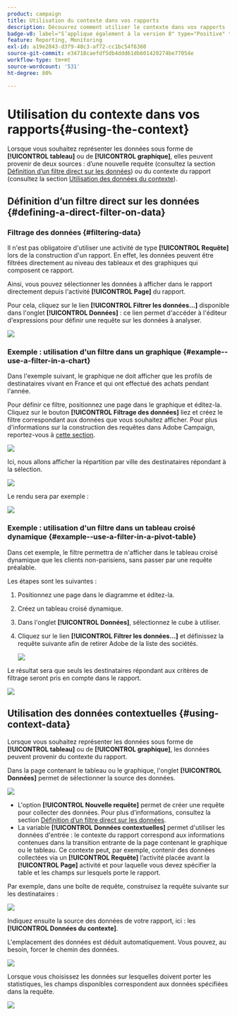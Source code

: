```yaml
---
product: campaign
title: Utilisation du contexte dans vos rapports
description: Découvrez comment utiliser le contexte dans vos rapports
badge-v8: label="S’applique également à la version 8" type="Positive" tooltip="S’applique également à Campaign v8"
feature: Reporting, Monitoring
exl-id: a19e2843-d3f9-48c3-af72-cc1bc54f6360
source-git-commit: e34718caefdf5db4ddd61db601420274be77054e
workflow-type: tm+mt
source-wordcount: '531'
ht-degree: 80%

---
```


# Utilisation du contexte dans vos rapports{#using-the-context}



Lorsque vous souhaitez représenter les données sous forme de **[!UICONTROL tableau]** ou de **[!UICONTROL graphique]**, elles peuvent provenir de deux sources : dʼune nouvelle requête (consultez la section [Définition dʼun filtre direct sur les données](#defining-a-direct-filter-on-data)) ou du contexte du rapport (consultez la section [Utilisation des données du contexte](#using-context-data)).

## Définition dʼun filtre direct sur les données {#defining-a-direct-filter-on-data}

### Filtrage des données {#filtering-data}

Il n&#39;est pas obligatoire d&#39;utiliser une activité de type **[!UICONTROL Requête]** lors de la construction d&#39;un rapport. En effet, les données peuvent être filtrées directement au niveau des tableaux et des graphiques qui composent ce rapport.

Ainsi, vous pouvez sélectionner les données à afficher dans le rapport directement depuis l&#39;activité **[!UICONTROL Page]** du rapport.

Pour cela, cliquez sur le lien **[!UICONTROL Filtrer les données...]** disponible dans l&#39;onglet **[!UICONTROL Données]** : ce lien permet d&#39;accéder à l&#39;éditeur d&#39;expressions pour définir une requête sur les données à analyser.

![](assets/reporting_filter_data_from_page.png)

### Exemple : utilisation d&#39;un filtre dans un graphique {#example--use-a-filter-in-a-chart}

Dans l&#39;exemple suivant, le graphique ne doit afficher que les profils de destinataires vivant en France et qui ont effectué des achats pendant l&#39;année.

Pour définir ce filtre, positionnez une page dans le graphique et éditez-la. Cliquez sur le bouton **[!UICONTROL Filtrage des données]** liez et créez le filtre correspondant aux données que vous souhaitez afficher. Pour plus d&#39;informations sur la construction des requêtes dans Adobe Campaign, reportez-vous à [cette section](../../platform/using/about-queries-in-campaign.md).

![](assets/s_ncs_advuser_report_wizard_029.png)

Ici, nous allons afficher la répartition par ville des destinataires répondant à la sélection.

![](assets/reporting_graph_with_2vars.png)

Le rendu sera par exemple :

![](assets/reporting_graph_with_2vars_preview.png)

### Exemple : utilisation d&#39;un filtre dans un tableau croisé dynamique {#example--use-a-filter-in-a-pivot-table}

Dans cet exemple, le filtre permettra de n&#39;afficher dans le tableau croisé dynamique que les clients non-parisiens, sans passer par une requête préalable.

Les étapes sont les suivantes :

1. Positionnez une page dans le diagramme et éditez-la.
1. Créez un tableau croisé dynamique.
1. Dans l&#39;onglet **[!UICONTROL Données]**, sélectionnez le cube à utiliser.
1. Cliquez sur le lien **[!UICONTROL Filtrer les données...]** et définissez la requête suivante afin de retirer Adobe de la liste des sociétés.

   ![](assets/s_ncs_advuser_report_display_03.png)

Le résultat sera que seuls les destinataires répondant aux critères de filtrage seront pris en compte dans le rapport.

![](assets/s_ncs_advuser_report_display_04.png)

## Utilisation des données contextuelles {#using-context-data}

Lorsque vous souhaitez représenter les données sous forme de **[!UICONTROL tableau]** ou de **[!UICONTROL graphique]**, les données peuvent provenir du contexte du rapport.

Dans la page contenant le tableau ou le graphique, l&#39;onglet **[!UICONTROL Données]** permet de sélectionner la source des données.

![](assets/s_ncs_advuser_report_datasource_3.png)

* L&#39;option **[!UICONTROL Nouvelle requête]** permet de créer une requête pour collecter des données. Pour plus dʼinformations, consultez la section [Définition dʼun filtre direct sur les données](#defining-a-direct-filter-on-data).
* La variable **[!UICONTROL Données contextuelles]** permet d&#39;utiliser les données d&#39;entrée : le contexte du rapport correspond aux informations contenues dans la transition entrante de la page contenant le graphique ou le tableau. Ce contexte peut, par exemple, contenir des données collectées via un **[!UICONTROL Requête]** l’activité placée avant la **[!UICONTROL Page]** activité et pour laquelle vous devez spécifier la table et les champs sur lesquels porte le rapport.

Par exemple, dans une boîte de requête, construisez la requête suivante sur les destinataires :

![](assets/s_ncs_advuser_report_datasource_2.png)

Indiquez ensuite la source des données de votre rapport, ici : les **[!UICONTROL Données du contexte]**.

L&#39;emplacement des données est déduit automatiquement. Vous pouvez, au besoin, forcer le chemin des données.

![](assets/s_ncs_advuser_report_datasource_4.png)

Lorsque vous choisissez les données sur lesquelles doivent porter les statistiques, les champs disponibles correspondent aux données spécifiées dans la requête.

![](assets/s_ncs_advuser_report_datasource_1.png)

